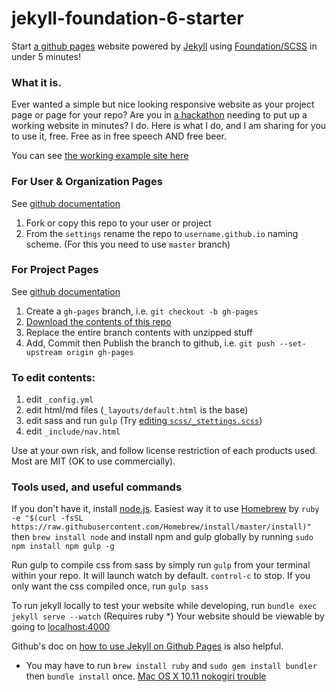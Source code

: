 # jekyll-foundation-6-starter

Start [a github pages](https://pages.github.com/) website powered by [Jekyll](http://jekyllrb.com/docs/quickstart/) using [Foundation/SCSS](http://foundation.zurb.com/sites/docs/installation.html#command-line-tool.html) in under 5 minutes! 

### What it is.

Ever wanted a simple but nice looking responsive website as your project page or page for your repo? Are you in [a hackathon](http://baseballhackday.com) needing to put up a working website in minutes? I do. Here is what I do, and I am sharing for you to use it, free. Free as in free speech AND free beer.

You can see [the working example site here](http://daigofuji.github.io/jekyll-foundation-6-starter/)

### For User & Organization Pages
See [github documentation](https://help.github.com/articles/user-organization-and-project-pages/)

1. Fork or copy this repo to your user or project
2. From the `settings` rename the repo to `username.github.io` naming scheme. (For this you need to use `master` branch)

### For Project Pages
See [github documentation](https://help.github.com/articles/user-organization-and-project-pages/#project-pages)

1. Create a `gh-pages` branch, i.e. `git checkout -b gh-pages`
2. [Download the contents of this repo](https://github.com/daigofuji/jekyll-foundation-6-starter/archive/master.zip)
3. Replace the entire branch contents with unzipped stuff
4. Add, Commit then Publish the branch to github, i.e. `git push --set-upstream origin gh-pages`

### To edit contents:
1. edit `_config.yml`
2. edit html/md files (`_layouts/default.html` is the base)
3. edit sass and run `gulp` (Try [editing `scss/_stettings.scss`](http://foundation.zurb.com/sites/docs/sass.html))
4. edit `_include/nav.html` 

Use at your own risk, and follow license restriction of each products used. Most are MIT (OK to use commercially).

### Tools used, and useful commands

If you don't have it, install [node.js](https://nodejs.org/en/). Easiest way it to use [Homebrew](http://brew.sh/) by
  `ruby -e "$(curl -fsSL https://raw.githubusercontent.com/Homebrew/install/master/install)"`
then 
  `brew install node`
and install npm and gulp globally by running 
  `sudo npm install npm gulp -g`

Run gulp to compile css from sass by simply run `gulp` from your terminal within your repo. 
It will launch watch by default. <code>control-c</code> to stop. If you only want the css compiled once, run `gulp sass`

To run jekyll locally to test your website while developing, run  `bundle exec jekyll serve --watch` (Requires ruby *) Your website should be viewable by going to [localhost:4000](http://localhost:4000/)

Github's doc on [how to use Jekyll on Github Pages](https://help.github.com/articles/using-jekyll-with-pages) is also helpful. 


* You may have to run `brew install ruby` and `sudo gem install bundler` then `bundle install` once. [Mac OS X 10.11 nokogiri trouble](http://stackoverflow.com/questions/23668684/failed-to-build-gem-native-extension-when-i-run-bundle-install)
